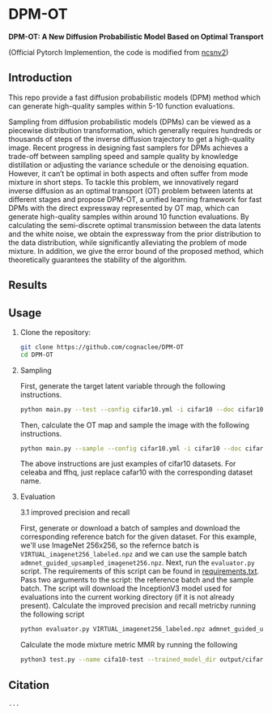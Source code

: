 # DPM-OT

**DPM-OT: A New Diffusion Probabilistic Model Based on Optimal Transport**

(Official Pytorch Implemention, the code is modified from [ncsnv2](https://github.com/ermongroup/ncsnv2))

## Introduction
This repo provide a fast diffusion probabilistic models (DPM) method which can generate high-quality samples within 5-10 function evaluations. 

Sampling from diffusion probabilistic models (DPMs) can be viewed as a piecewise distribution transformation, which generally requires hundreds or thousands of steps of the inverse diffusion trajectory to get a high-quality image. Recent progress in designing fast samplers for DPMs achieves a trade-off between sampling speed and sample quality by knowledge distillation or adjusting the variance schedule or the denoising equation. However, it can’t be optimal in both aspects and often suffer from mode mixture in short steps. To tackle this problem, we innovatively regard inverse diffusion as an optimal transport (OT) problem between latents at different stages and propose DPM-OT, a unified learning framework for fast DPMs with the direct expressway represented by OT map, which can generate high-quality samples within around 10 function evaluations. By calculating the semi-discrete optimal transmission between the data latents and the white noise, we obtain the expressway from the prior distribution to the data distribution, while significantly alleviating the problem of mode mixture. In addition, we give the error bound of the proposed method, which theoretically guarantees the stability of the algorithm.
## Results


## Usage

1. Clone the repository:

    ```bash
    git clone https://github.com/cognaclee/DPM-OT
    cd DPM-OT
    ```

2. Sampling

    First, generate the target latent variable through the following instructions.

    ```bash
    python main.py --test --config cifar10.yml -i cifar10 --doc cifar10 
    ```
    Then, calculate the OT map and sample the image with the following instructions.
    ```bash
    python main.py --sample --config cifar10.yml -i cifar10 --doc cifar10
    ```
    The above instructions are just examples of cifar10 datasets. For celeaba and ffhq, just replace cafar10 with the corresponding dataset name.

3. Evaluation

    3.1 improved precision and recall
    
    First, generate or download a batch of samples and download the corresponding reference batch for the given dataset. For this example, we'll use ImageNet 256x256, so the refernce batch is `VIRTUAL_imagenet256_labeled.npz` and we can use the sample batch `admnet_guided_upsampled_imagenet256.npz`. Next, run the `evaluator.py` script. The requirements of this script can be found in [requirements.txt](requirements.txt). Pass two arguments to the script: the reference batch and the sample batch. The script will download the InceptionV3 model used for evaluations into the current working directory (if it is not already present). 
    Calculate the improved precision and recall metricby running the following script
     ```bash
     python evaluator.py VIRTUAL_imagenet256_labeled.npz admnet_guided_upsampled_imagenet256.npz
    ```
    

    Calculate the mode mixture metric MMR by running the following
    ```bash
    python3 test.py --name cifa10-test --trained_model_dir output/cifar10-100_500_checkpoint.pth --figure_dir figure/cifar10
    ```


## Citation

```
...
```
